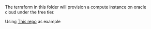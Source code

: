 The terraform in this folder will provision a compute instance on oracle cloud under the free tier.

Using [This repo](https://github.com/RhubarbSin/terraform-oci-free-compute-maximal-example/tree/main) as example